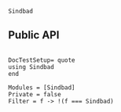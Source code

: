 ```@docs
Sindbad
```

## Public API
```@meta

DocTestSetup= quote
using Sindbad
end
```

```@autodocs
Modules = [Sindbad]
Private = false
Filter = f -> !(f === Sindbad)
```

